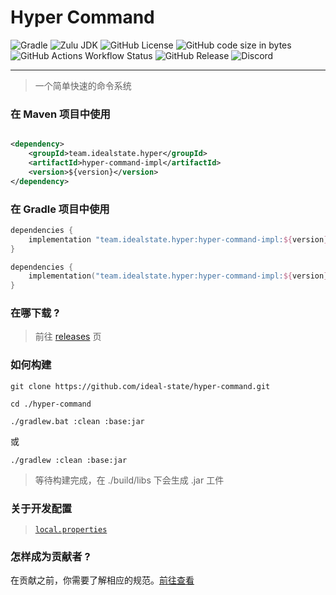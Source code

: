 # Hyper Command

![Gradle](https://img.shields.io/badge/Gradle-v8%2E5-g?logo=gradle&style=flat-square)
![Zulu JDK](https://img.shields.io/badge/Zulu%20JDK-8-blue?style=flat-square)
![GitHub License](https://img.shields.io/github/license/ideal-state/hyper-command?style=flat-square)
![GitHub code size in bytes](https://img.shields.io/github/languages/code-size/ideal-state/hyper-command?style=flat-square&logo=github)
![GitHub Actions Workflow Status](https://img.shields.io/github/actions/workflow/status/ideal-state/hyper-command/release.yml?style=flat-square)
![GitHub Release](https://img.shields.io/github/v/release/ideal-state/hyper-command?style=flat-square)
![Discord](https://img.shields.io/discord/1191122625389396098?style=flat-square&logo=discord)

------------------------------------------------------

> 一个简单快速的命令系统

### 在 Maven 项目中使用

```xml

<dependency>
    <groupId>team.idealstate.hyper</groupId>
    <artifactId>hyper-command-impl</artifactId>
    <version>${version}</version>
</dependency>
```

### 在 Gradle 项目中使用

```groovy
dependencies {
    implementation "team.idealstate.hyper:hyper-command-impl:${version}"
}
```

```kotlin
dependencies {
    implementation("team.idealstate.hyper:hyper-command-impl:${version}")
}
```

### 在哪下载 ?

> 前往 [releases](https://github.com/ideal-state/hyper-command/releases) 页

### 如何构建

```shell
git clone https://github.com/ideal-state/hyper-command.git
```

```shell
cd ./hyper-command
```

```shell
./gradlew.bat :clean :base:jar
```

或

```shell
./gradlew :clean :base:jar
```

> 等待构建完成，在 ./build/libs 下会生成 .jar 工件

### 关于开发配置

> [`local.properties`](./local.properties)

### 怎样成为贡献者 ?

在贡献之前，你需要了解相应的规范。[前往查看](https://github.com/ideal-state)

